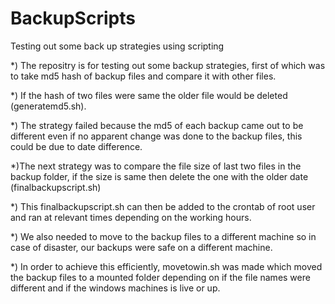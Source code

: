 # BackupScripts
Testing out some back up strategies using scripting

*) The repositry is for testing out some backup strategies, first of which was to take md5 hash of backup files and compare it with other files.

*) If the hash of two files were same the older file would be deleted (generatemd5.sh).

*) The strategy failed because the md5 of each backup came out to be different even if no apparent change was done to the backup files, this could be due to date difference.

*)The next strategy was to compare the file size of last two files in the backup folder, if the size is same then delete the one with the older date (finalbackupscript.sh)

*) This finalbackupscript.sh can then be added to the crontab of root user and ran at relevant times depending on the working hours.

*) We also needed to move to the backup files to a different machine so in case of disaster, our backups were safe on a different machine.

*) In order to achieve this efficiently, movetowin.sh was made which moved the backup files to a mounted folder depending on if the file names were different and if the windows
machines is live or up.

